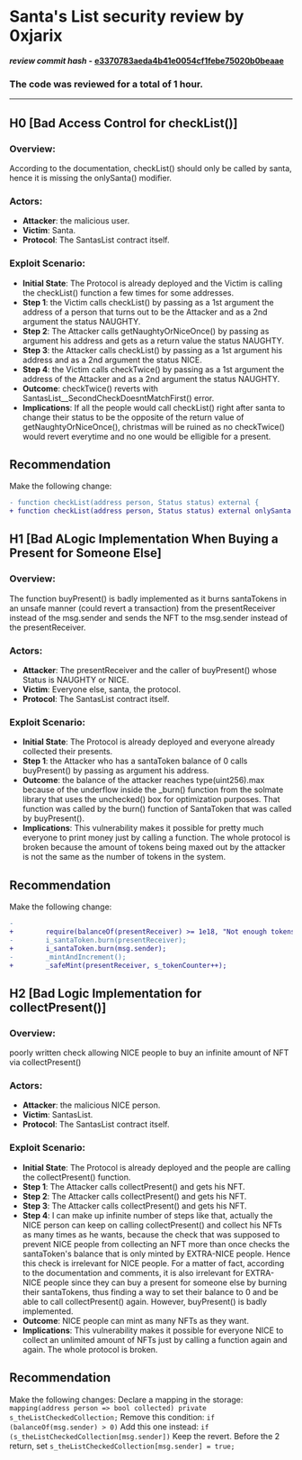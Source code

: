 # Santa's List security review by 0xjarix

*********************review commit hash -********************* **[e3370783aeda4b41e0054cf1febe75020b0beaae](https://github.com/Cyfrin/2023-11-Santas-List)**

### The code was reviewed for a total of 1 hour.
---


## H0 [Bad Access Control for checkList()]

### Overview:
According to the documentation, checkList() should only be called by santa, hence it is missing the onlySanta() modifier. 

### Actors:
- **Attacker**: the malicious user.
- **Victim**: Santa.
- **Protocol**: The SantasList contract itself.

### Exploit Scenario:
- **Initial State**: The Protocol is already deployed and the Victim is calling the checkList() function a few times for some addresses.
- **Step 1**: the Victim calls checkList() by passing as a 1st argument the address of a person that turns out to be the Attacker and as a 2nd argument the status NAUGHTY.
- **Step 2**: The Attacker calls getNaughtyOrNiceOnce() by passing as argument his address and gets as a return value the status NAUGHTY.
- **Step 3**: the Attacker calls checkList() by passing as a 1st argument his address and as a 2nd argument the status NICE.
- **Step 4**: the Victim calls checkTwice() by passing as a 1st argument the address of the Attacker and as a 2nd argument the status NAUGHTY.
- **Outcome**: checkTwice() reverts with SantasList__SecondCheckDoesntMatchFirst() error.
- **Implications**: If all the people would call checkList() right after santa to change their status to be the opposite of the return value of getNaughtyOrNiceOnce(), christmas will be ruined as no checkTwice() would revert everytime and no one would be elligible for a present.

## Recommendation

Make the following change:

```diff
- function checkList(address person, Status status) external {
+ function checkList(address person, Status status) external onlySanta {

```

## H1 [Bad ALogic Implementation When Buying a Present for Someone Else]

### Overview:
The function buyPresent() is badly implemented as it burns santaTokens in an unsafe manner (could revert a transaction) from the presentReceiver instead of the msg.sender and sends the NFT to the msg.sender instead of the presentReceiver.

### Actors:
- **Attacker**: The presentReceiver and the caller of buyPresent() whose Status is NAUGHTY or NICE.
- **Victim**: Everyone else, santa, the protocol.
- **Protocol**: The SantasList contract itself.

### Exploit Scenario:
- **Initial State**: The Protocol is already deployed and everyone already collected their presents.
- **Step 1**: the Attacker who has a santaToken balance of 0 calls buyPresent() by passing as argument his address.
- **Outcome**: the balance of the attacker reaches type(uint256).max because of the underflow inside the _burn() function from the solmate library that uses the unchecked() box for optimization purposes. That function was called by the burn() function of SantaToken that was called by buyPresent().
- **Implications**: This vulnerability makes it possible for pretty much everyone to print money just by calling a function. The whole protocol is broken because the amount of tokens being maxed out by the attacker is not the same as the number of tokens in the system. 

## Recommendation

Make the following change:

```diff
-
+        require(balanceOf(presentReceiver) >= 1e18, "Not enough tokens in the balance");
-        i_santaToken.burn(presentReceiver);
+        i_santaToken.burn(msg.sender);
-        _mintAndIncrement();
+        _safeMint(presentReceiver, s_tokenCounter++);

```

## H2 [Bad Logic Implementation for collectPresent()]

### Overview:
poorly written check allowing NICE people to buy an infinite amount of NFT via collectPresent() 

### Actors:
- **Attacker**: the malicious NICE person.
- **Victim**: SantasList.
- **Protocol**: The SantasList contract itself.

### Exploit Scenario:
- **Initial State**: The Protocol is already deployed and the people are calling the collectPresent() function.
- **Step 1**: The Attacker calls collectPresent() and gets his NFT.
- **Step 2**: The Attacker calls collectPresent() and gets his NFT.
- **Step 3**: The Attacker calls collectPresent() and gets his NFT.
- **Step 4**: I can make up infinite number of steps like that, actually the NICE person can keep on calling collectPresent() and collect his NFTs as many times as he wants, because the check that was supposed to prevent NICE people from collecting an NFT more than once checks the santaToken's balance that is only minted by EXTRA-NICE people. Hence this check is irrelevant for NICE people. For a matter of fact, according to the documentation and comments, it is also irrelevant for EXTRA-NICE people since they can buy a present for someone else by burning their santaTokens, thus finding a way to set their balance to 0 and be able to call collectPresent() again. However, buyPresent() is badly implemented.
- **Outcome**: NICE people can mint as many NFTs as they want.
- **Implications**: This vulnerability makes it possible for everyone NICE to collect an unlimited amount of NFTs just by calling a function again and again. The whole protocol is broken.

## Recommendation

Make the following changes:
Declare a mapping in the storage: ```mapping(address person => bool collected) private s_theListCheckedCollection;```
Remove this condition: ```if (balanceOf(msg.sender) > 0)```
Add this one instead:  ```if (s_theListCheckedCollection[msg.sender])```
Keep the revert.
Before the 2 return, set ```s_theListCheckedCollection[msg.sender] = true;```
